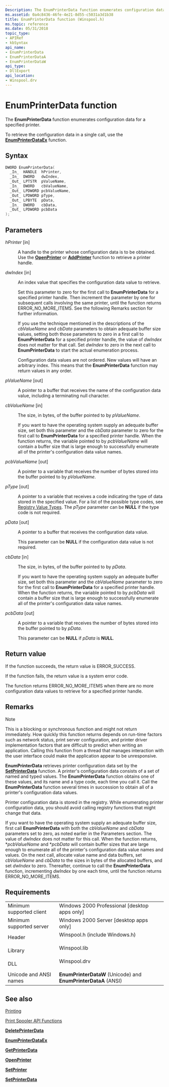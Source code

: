 ```yaml
---
Description: The EnumPrinterData function enumerates configuration data for a specified printer.
ms.assetid: 0a4c8436-46fe-4e21-8d55-c5031a3d1b38
title: EnumPrinterData function (Winspool.h)
ms.topic: reference
ms.date: 05/31/2018
topic_type: 
- APIRef
- kbSyntax
api_name: 
- EnumPrinterData
- EnumPrinterDataA
- EnumPrinterDataW
api_type: 
- DllExport
api_location: 
- Winspool.drv
---
```


# EnumPrinterData function

The **EnumPrinterData** function enumerates configuration data for a specified printer.

To retrieve the configuration data in a single call, use the [**EnumPrinterDataEx**](enumprinterdataex.md) function.

## Syntax


```C++
DWORD EnumPrinterData(
  _In_  HANDLE  hPrinter,
  _In_  DWORD   dwIndex,
  _Out_ LPTSTR  pValueName,
  _In_  DWORD   cbValueName,
  _Out_ LPDWORD pcbValueName,
  _Out_ LPDWORD pType,
  _Out_ LPBYTE  pData,
  _In_  DWORD   cbData,
  _Out_ LPDWORD pcbData
);
```



## Parameters

<dl> <dt>

*hPrinter* \[in\]
</dt> <dd>

A handle to the printer whose configuration data is to be obtained. Use the [**OpenPrinter**](openprinter.md) or [**AddPrinter**](addprinter.md) function to retrieve a printer handle.

</dd> <dt>

*dwIndex* \[in\]
</dt> <dd>

An index value that specifies the configuration data value to retrieve.

Set this parameter to zero for the first call to **EnumPrinterData** for a specified printer handle. Then increment the parameter by one for subsequent calls involving the same printer, until the function returns ERROR\_NO\_MORE\_ITEMS. See the following Remarks section for further information.

If you use the technique mentioned in the descriptions of the *cbValueName* and *cbData* parameters to obtain adequate buffer size values, setting both those parameters to zero in a first call to **EnumPrinterData** for a specified printer handle, the value of *dwIndex* does not matter for that call. Set *dwIndex* to zero in the next call to **EnumPrinterData** to start the actual enumeration process.

Configuration data values are not ordered. New values will have an arbitrary index. This means that the **EnumPrinterData** function may return values in any order.

</dd> <dt>

*pValueName* \[out\]
</dt> <dd>

A pointer to a buffer that receives the name of the configuration data value, including a terminating null character.

</dd> <dt>

*cbValueName* \[in\]
</dt> <dd>

The size, in bytes, of the buffer pointed to by *pValueName*.

If you want to have the operating system supply an adequate buffer size, set both this parameter and the *cbData* parameter to zero for the first call to **EnumPrinterData** for a specified printer handle. When the function returns, the variable pointed to by *pcbValueName* will contain a buffer size that is large enough to successfully enumerate all of the printer's configuration data value names.

</dd> <dt>

*pcbValueName* \[out\]
</dt> <dd>

A pointer to a variable that receives the number of bytes stored into the buffer pointed to by *pValueName*.

</dd> <dt>

*pType* \[out\]
</dt> <dd>

A pointer to a variable that receives a code indicating the type of data stored in the specified value. For a list of the possible type codes, see [Registry Value Types](/windows/desktop/SysInfo/registry-value-types). The *pType* parameter can be **NULL** if the type code is not required.

</dd> <dt>

*pData* \[out\]
</dt> <dd>

A pointer to a buffer that receives the configuration data value.

This parameter can be **NULL** if the configuration data value is not required.

</dd> <dt>

*cbData* \[in\]
</dt> <dd>

The size, in bytes, of the buffer pointed to by *pData*.

If you want to have the operating system supply an adequate buffer size, set both this parameter and the *cbValueName* parameter to zero for the first call to **EnumPrinterData** for a specified printer handle. When the function returns, the variable pointed to by *pcbData* will contain a buffer size that is large enough to successfully enumerate all of the printer's configuration data value names.

</dd> <dt>

*pcbData* \[out\]
</dt> <dd>

A pointer to a variable that receives the number of bytes stored into the buffer pointed to by *pData*.

This parameter can be **NULL** if *pData* is **NULL**.

</dd> </dl>

## Return value

If the function succeeds, the return value is ERROR\_SUCCESS.

If the function fails, the return value is a system error code.

The function returns ERROR\_NO\_MORE\_ITEMS when there are no more configuration data values to retrieve for a specified printer handle.

## Remarks

> [!Note]  
> This is a blocking or synchronous function and might not return immediately. How quickly this function returns depends on run-time factors such as network status, print server configuration, and printer driver implementation factors that are difficult to predict when writing an application. Calling this function from a thread that manages interaction with the user interface could make the application appear to be unresponsive.

 

**EnumPrinterData** retrieves printer configuration data set by the [**SetPrinterData**](setprinterdata.md) function. A printer's configuration data consists of a set of named and typed values. The **EnumPrinterData** function obtains one of these values, and its name and a type code, each time you call it. Call the **EnumPrinterData** function several times in succession to obtain all of a printer's configuration data values.

Printer configuration data is stored in the registry. While enumerating printer configuration data, you should avoid calling registry functions that might change that data.

If you want to have the operating system supply an adequate buffer size, first call **EnumPrinterData** with both the *cbValueName* and *cbData* parameters set to zero, as noted earlier in the Parameters section. The value of *dwIndex* does not matter for this call. When the function returns, \**pcbValueName* and \**pcbData* will contain buffer sizes that are large enough to enumerate all of the printer's configuration data value names and values. On the next call, allocate value name and data buffers, set *cbValueName* and *cbData* to the sizes in bytes of the allocated buffers, and set *dwIndex* to zero. Thereafter, continue to call the **EnumPrinterData** function, incrementing *dwIndex* by one each time, until the function returns ERROR\_NO\_MORE\_ITEMS.

## Requirements



|                                     |                                                                                                           |
|-------------------------------------|-----------------------------------------------------------------------------------------------------------|
| Minimum supported client<br/> | Windows 2000 Professional \[desktop apps only\]<br/>                                                |
| Minimum supported server<br/> | Windows 2000 Server \[desktop apps only\]<br/>                                                      |
| Header<br/>                   | <dl> <dt>Winspool.h (include Windows.h)</dt> </dl> |
| Library<br/>                  | <dl> <dt>Winspool.lib</dt> </dl>                   |
| DLL<br/>                      | <dl> <dt>Winspool.drv</dt> </dl>                   |
| Unicode and ANSI names<br/>   | **EnumPrinterDataW** (Unicode) and **EnumPrinterDataA** (ANSI)<br/>                                 |



## See also

<dl> <dt>

[Printing](printdocs-printing.md)
</dt> <dt>

[Print Spooler API Functions](printing-and-print-spooler-functions.md)
</dt> <dt>

[**DeletePrinterData**](deleteprinterdata.md)
</dt> <dt>

[**EnumPrinterDataEx**](enumprinterdataex.md)
</dt> <dt>

[**GetPrinterData**](getprinterdata.md)
</dt> <dt>

[**OpenPrinter**](openprinter.md)
</dt> <dt>

[**SetPrinter**](setprinter.md)
</dt> <dt>

[**SetPrinterData**](setprinterdata.md)
</dt> </dl>

 

